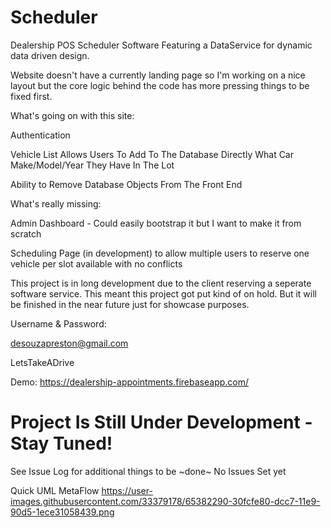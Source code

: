 # Scheduler

Dealership POS Scheduler Software Featuring a DataService for dynamic data driven design. 

Website doesn't have a currently landing page so I'm working on a nice layout but the core logic behind the code has more pressing things to be fixed first. 


What's going on with this site:

Authentication

Vehicle List Allows Users To Add To The Database Directly What Car Make/Model/Year They Have In The Lot

Ability to Remove Database Objects From The Front End


What's really missing:

Admin Dashboard - Could easily bootstrap it but I want to make it from scratch

Scheduling Page (in development) to allow multiple users to reserve one vehicle per slot available with no conflicts


This project is in long development due to the client reserving a seperate software service. This meant this project got put kind of on hold. But it will be finished in the near future just for showcase purposes.


Username & Password:

desouzapreston@gmail.com

LetsTakeADrive


Demo: 
https://dealership-appointments.firebaseapp.com/


# Project Is Still Under Development - Stay Tuned!

See Issue Log for additional things to be ~done~
No Issues Set yet

Quick UML MetaFlow
https://user-images.githubusercontent.com/33379178/65382290-30fcfe80-dcc7-11e9-90d5-1ece31058439.png

